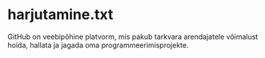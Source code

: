 # harjutamine.txt
GitHub on veebipõhine platvorm, mis pakub tarkvara arendajatele võimalust hoida, hallata ja jagada oma programmeerimisprojekte.
